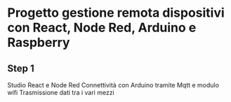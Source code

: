 # Progetto gestione remota dispositivi con React, Node Red, Arduino e Raspberry

## Step 1
Studio React e Node Red
Connettività con Arduino tramite Mqtt e modulo wifi 
Trasmissione dati tra i vari mezzi

